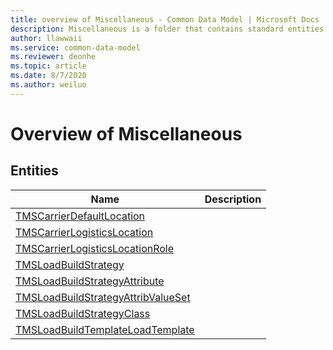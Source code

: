 ```yaml
---
title: overview of Miscellaneous - Common Data Model | Microsoft Docs
description: Miscellaneous is a folder that contains standard entities related to the Common Data Model.
author: llawwaii
ms.service: common-data-model
ms.reviewer: deonhe
ms.topic: article
ms.date: 8/7/2020
ms.author: weiluo
---
```


# Overview of Miscellaneous


## Entities

|Name|Description|
|---|---|
|[TMSCarrierDefaultLocation](TMSCarrierDefaultLocation.md)||
|[TMSCarrierLogisticsLocation](TMSCarrierLogisticsLocation.md)||
|[TMSCarrierLogisticsLocationRole](TMSCarrierLogisticsLocationRole.md)||
|[TMSLoadBuildStrategy](TMSLoadBuildStrategy.md)||
|[TMSLoadBuildStrategyAttribute](TMSLoadBuildStrategyAttribute.md)||
|[TMSLoadBuildStrategyAttribValueSet](TMSLoadBuildStrategyAttribValueSet.md)||
|[TMSLoadBuildStrategyClass](TMSLoadBuildStrategyClass.md)||
|[TMSLoadBuildTemplateLoadTemplate](TMSLoadBuildTemplateLoadTemplate.md)||
